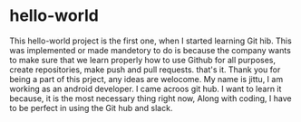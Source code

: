 # hello-world
This hello-world project is the first one, when I started learning Git hib. This was implemented or made mandetory to do is because the company wants to make sure that we learn properly how to use Github for all purposes, create repositories, make push and pull requests. that's it. Thank you for being a part of this prject, any ideas are welocome.
My name is jittu, I am working as an android developer. I came acroos git hub. I want to learn it because, it is the most necessary thing right now, Along with coding, I have to be perfect in using the Git hub and slack.
